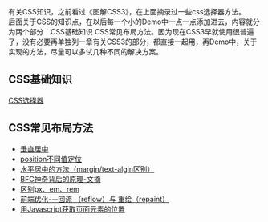 有关CSS知识，之前看过《图解CSS3》，在上面摘录过一些css选择器方法。  
后面关于CSS的知识点，在以后每一个小的Demo中一点一点添加进去，内容就分为两个部分：CSS基础知识 CSS常见布局方法。因为现在CSS3早就使用很普遍了，没有必要再单独列一章有关CSS3的部分，都直接一起用，再Demo中，关于实现的方法，尽量可以多试几种不同的解决方案。

## CSS基础知识

[CSS选择器](/CSS/图解CSS3/README.md)

## CSS常见布局方法

* [垂直居中](/CSS/垂直居中.md)
* [position不同值定位](/CSS/position.md)
* [水平居中的方法（margin/text-algin区别）](/CSS/水平居中.md)
* [BFC神奇背后的原理-文摘](/CSS/BFC神奇背后的原理-文摘.md)
* [区别px、em、rem](https://segmentfault.com/a/1190000005936910)
* [前端优化---回流 （reflow）与 重绘（repaint）](http://www.cnblogs.com/luleixia/p/6306061.html)
* [用Javascript获取页面元素的位置](http://www.ruanyifeng.com/blog/2009/09/find_element_s_position_using_javascript.html)



